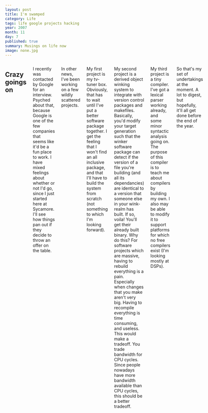 ```yaml
---
layout: post
title: I'm swamped
category: Life
tags: life google projects hacking
year: 2007
month: 11
day: 7
published: true
summary: Musings on life now
image: none.jpg
---
```


<div class="row">
   <div class="span9 columns">
      <h2>Crazy goings on</h2>
      <p>I recently was contacted by Google for an interview. Psyched about that, because Google is one of the few companies that seems like it'd be a fun place to work. I have mixed feelings about whether or not I'd go, since I just started here at Sycamore. I'll see how things pan out if they decide to throw an offer on the table.</p>
      <p>In other news, I've been working on a few wildly scattered projects.</p>
      <p>My first project is my tv-tuner box. Obviously, that has to wait until I've put a better software package together. I get the feeling that I won't find an all inclusive package, and that I'll have to build the system from scratch (not something to which I'm looking forward).</p>
      <p>My second project is a derived object winking system to integrate with version control packages and makefiles. Basically, you'd modify your target generation such that the winker software package can detect if the version of a file you're building (and all its dependancies) are identical to a version that someone else in your wink-realm has built. If so, voila! You'll get their already built binary. Why do this? For software projects which are massive, having to rebuild everything is a pain. Especially when changes that you make aren't very big. Having to recompile everything is time consuming, and useless. This would make a tradeoff. You trade bandwidth for CPU cycles. Since people nowadays have more bandwidth available than CPU cycles, this should be a better tradeoff.</p>
      <p>My third project is a tiny compiler. I've got a lexical parser working already, and some minor syntactic analysis going on. The purpose of this compiler is to teach me about compilers by building my own. I also may be able to modify it to support platforms for which no free compilers exist (I'm looking mostly at DSPs).</p>
      <p>So that's my set of undertakings at the moment. A lot to digest, but hopefully, it'll all get done before the end of the year. </p>
   </div>
</div>
